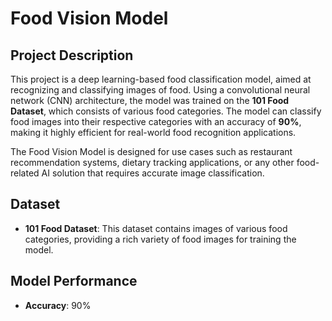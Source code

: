 # Food Vision Model

## Project Description

This project is a deep learning-based food classification model, aimed at recognizing and classifying images of food. Using a convolutional neural network (CNN) architecture, the model was trained on the **101 Food Dataset**, which consists of various food categories. The model can classify food images into their respective categories with an accuracy of **90%**, making it highly efficient for real-world food recognition applications.

The Food Vision Model is designed for use cases such as restaurant recommendation systems, dietary tracking applications, or any other food-related AI solution that requires accurate image classification.

## Dataset

- **101 Food Dataset**: This dataset contains images of various food categories, providing a rich variety of food images for training the model.

## Model Performance

- **Accuracy**: 90%
